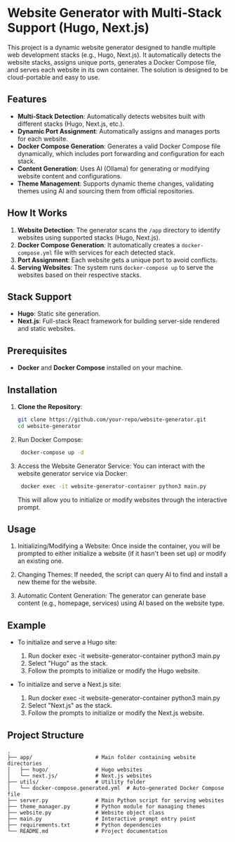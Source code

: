 # Website Generator with Multi-Stack Support (Hugo, Next.js)

This project is a dynamic website generator designed to handle multiple web development stacks (e.g., Hugo, Next.js). It automatically detects the website stacks, assigns unique ports, generates a Docker Compose file, and serves each website in its own container. The solution is designed to be cloud-portable and easy to use.

## Features
- **Multi-Stack Detection**: Automatically detects websites built with different stacks (Hugo, Next.js, etc.).
- **Dynamic Port Assignment**: Automatically assigns and manages ports for each website.
- **Docker Compose Generation**: Generates a valid Docker Compose file dynamically, which includes port forwarding and configuration for each stack.
- **Content Generation**: Uses AI (Ollama) for generating or modifying website content and configurations.
- **Theme Management**: Supports dynamic theme changes, validating themes using AI and sourcing them from official repositories.

## How It Works
1. **Website Detection**: The generator scans the `/app` directory to identify websites using supported stacks (Hugo, Next.js).
2. **Docker Compose Generation**: It automatically creates a `docker-compose.yml` file with services for each detected stack.
3. **Port Assignment**: Each website gets a unique port to avoid conflicts.
4. **Serving Websites**: The system runs `docker-compose up` to serve the websites based on their respective stacks.

## Stack Support
- **Hugo**: Static site generation.
- **Next.js**: Full-stack React framework for building server-side rendered and static websites.

## Prerequisites
- **Docker** and **Docker Compose** installed on your machine.

## Installation

1. **Clone the Repository**:
   ```bash
   git clone https://github.com/your-repo/website-generator.git
   cd website-generator
	 ```

2. Run Docker Compose:
   ```bash
    docker-compose up -d
	 ```

3. Access the Website Generator Service:
   You can interact with the website generator service via Docker:
   ```bash
    docker exec -it website-generator-container python3 main.py
	 ```

    This will allow you to initialize or modify websites through the interactive prompt.


## Usage

1. Initializing/Modifying a Website:
    Once inside the container, you will be prompted to either initialize a website (if it hasn't been set up) or modify an existing one.
   
2. Changing Themes:
    If needed, the script can query AI to find and install a new theme for the website.

3. Automatic Content Generation:
    The generator can generate base content (e.g., homepage, services) using AI based on the website type.


## Example

- To initialize and serve a Hugo site:
    1. Run docker exec -it website-generator-container python3 main.py
    2. Select "Hugo" as the stack.
    3. Follow the prompts to initialize or modify the Hugo website.

- To initialize and serve a Next.js site:
    1. Run docker exec -it website-generator-container python3 main.py
    2. Select "Next.js" as the stack.
    3. Follow the prompts to initialize or modify the Next.js website.

## Project Structure
```plaintext
.
├── app/                    # Main folder containing website directories
│   ├── hugo/               # Hugo websites
│   └── next.js/            # Next.js websites
├── utils/                  # Utility folder
│   └── docker-compose.generated.yml  # Auto-generated Docker Compose file
├── server.py               # Main Python script for serving websites
├── theme_manager.py        # Python module for managing themes
├── website.py              # Website object class
├── main.py                 # Interactive prompt entry point
├── requirements.txt        # Python dependencies
└── README.md               # Project documentation
```
